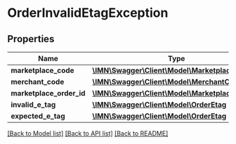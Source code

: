# OrderInvalidEtagException

## Properties
Name | Type | Description | Notes
------------ | ------------- | ------------- | -------------
**marketplace_code** | [**\IMN\Swagger\Client\Model\MarketplaceCode**](MarketplaceCode.md) |  | 
**merchant_code** | [**\IMN\Swagger\Client\Model\MerchantCode**](MerchantCode.md) |  | 
**marketplace_order_id** | [**\IMN\Swagger\Client\Model\MarketplaceOrderId**](MarketplaceOrderId.md) |  | 
**invalid_e_tag** | [**\IMN\Swagger\Client\Model\OrderEtag**](OrderEtag.md) |  | 
**expected_e_tag** | [**\IMN\Swagger\Client\Model\OrderEtag**](OrderEtag.md) |  | 

[[Back to Model list]](../README.md#documentation-for-models) [[Back to API list]](../README.md#documentation-for-api-endpoints) [[Back to README]](../README.md)


